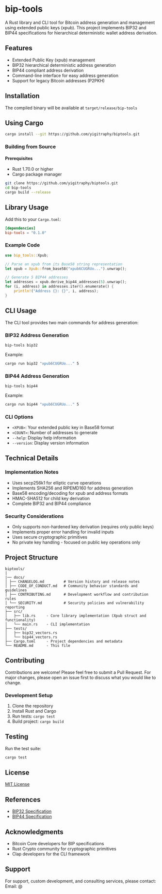 # bip-tools

A Rust library and CLI tool for Bitcoin address generation and management using extended public keys (xpub). This project implements BIP32 and BIP44 specifications for hierarchical deterministic wallet address derivation.

## Features

- Extended Public Key (xpub) management
- BIP32 hierarchical deterministic address generation
- BIP44 compliant address derivation
- Command-line interface for easy address generation
- Support for legacy Bitcoin addresses (P2PKH)

## Installation

The compiled binary will be available at `target/release/bip-tools`

## Using Cargo
```bash
cargo install --git https://github.com/yigitraphy/biptools.git
```

### Building from Source

#### Prerequisites

- Rust 1.70.0 or higher
- Cargo package manager

```bash
git clone https://github.com/yigitraphy/biptools.git
cd bip-tools
cargo build --release
```

## Library Usage

Add this to your `Cargo.toml`:

```toml
[dependencies]
bip-tools = "0.1.0"
```

### Example Code

```rust
use bip_tools::Xpub;

// Parse an xpub from its Base58 string representation
let xpub = Xpub::from_base58("xpub6CUGRUo...").unwrap();

// Generate 5 BIP44 addresses
let addresses = xpub.derive_bip44_addresses(5).unwrap();
for (i, address) in addresses.iter().enumerate() {
    println!("Address {}: {}", i, address);
}
```

## CLI Usage

The CLI tool provides two main commands for address generation:

### BIP32 Address Generation

```bash
bip-tools bip32  
```

Example:
```bash
cargo run bip32 "xpub6CUGRUo..." 5
```

### BIP44 Address Generation

```bash
bip-tools bip44  
```

Example:
```bash
cargo run bip44 "xpub6CUGRUo..." 5
```

### CLI Options

- `<XPUB>`: Your extended public key in Base58 format
- `<COUNT>`: Number of addresses to generate
- `--help`: Display help information
- `--version`: Display version information

## Technical Details

### Implementation Notes

- Uses secp256k1 for elliptic curve operations
- Implements SHA256 and RIPEMD160 for address generation
- Base58 encoding/decoding for xpub and address formats
- HMAC-SHA512 for child key derivation
- Complete BIP32 and BIP44 compliance

### Security Considerations

- Only supports non-hardened key derivation (requires only public keys)
- Implements proper error handling for invalid inputs
- Uses secure cryptographic primitives
- No private key handling - focused on public key operations only

## Project Structure

```
biptools/
|
|── docs/
│ ├── CHANGELOG.md         # Version history and release notes
│ ├── CODE_OF_CONDUCT.md   # Community behavior standards and guidelines
│ ├── CONTRIBUTING.md      # Development workflow and contribution rules
│ └── SECURITY.md          # Security policies and vulnerability reporting
├── src/
│   ├── lib.rs     - Core library implementation (Xpub struct and functionality)
│   └── main.rs    - CLI implementation
├── tests/
│   ├── bip32_vectors.rs     
│   └── bip44_vectors.rs  
├── Cargo.toml     - Project dependencies and metadata
└── README.md      - This file
```

## Contributing

Contributions are welcome! Please feel free to submit a Pull Request. For major changes, please open an issue first to discuss what you would like to change.

### Development Setup

1. Clone the repository
2. Install Rust and Cargo
3. Run tests: `cargo test`
4. Build project: `cargo build`

## Testing

Run the test suite:

```bash
cargo test
```

## License

[MIT License](LICENSE)

## References

- [BIP32 Specification](https://github.com/bitcoin/bips/blob/master/bip-0032.mediawiki)
- [BIP44 Specification](https://github.com/bitcoin/bips/blob/master/bip-0044.mediawiki)

## Acknowledgments

- Bitcoin Core developers for BIP specifications
- Rust Crypto community for cryptographic primitives
- Clap developers for the CLI framework

## Support

For support, custom development, and consulting services, please contact:
Email: @

